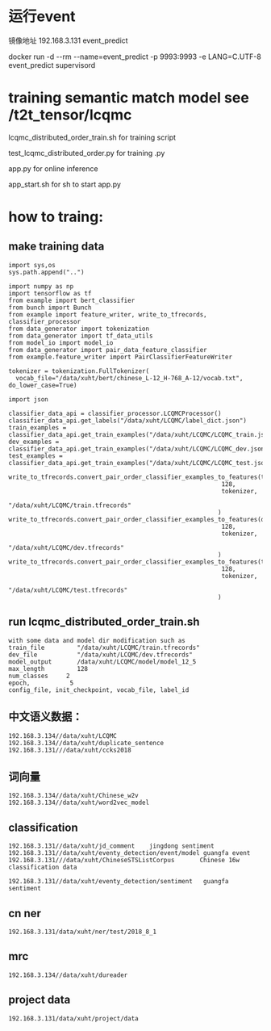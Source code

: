 # 运行event

镜像地址 192.168.3.131 event_predict

docker run -d --rm --name=event_predict -p 9993:9993 -e LANG=C.UTF-8 event_predict supervisord

# training semantic match model see /t2t_tensor/lcqmc

 lcqmc_distributed_order_train.sh for training script
 
 test_lcqmc_distributed_order.py for training .py
 
 app.py for online inference
 
 app_start.sh for sh to start app.py
 
# how to traing:
## make training data 
    import sys,os
    sys.path.append("..")

    import numpy as np
    import tensorflow as tf
    from example import bert_classifier
    from bunch import Bunch
    from example import feature_writer, write_to_tfrecords, classifier_processor
    from data_generator import tokenization
    from data_generator import tf_data_utils
    from model_io import model_io
    from data_generator import pair_data_feature_classifier
    from example.feature_writer import PairClassifierFeatureWriter
    
    tokenizer = tokenization.FullTokenizer(
      vocab_file="/data/xuht/bert/chinese_L-12_H-768_A-12/vocab.txt", 
    do_lower_case=True)

    import json
    
    classifier_data_api = classifier_processor.LCQMCProcessor()
    classifier_data_api.get_labels("/data/xuht/LCQMC/label_dict.json")
    train_examples = classifier_data_api.get_train_examples("/data/xuht/LCQMC/LCQMC_train.json")
    dev_examples = classifier_data_api.get_train_examples("/data/xuht/LCQMC/LCQMC_dev.json")
    test_examples = classifier_data_api.get_train_examples("/data/xuht/LCQMC/LCQMC_test.json")
    
    write_to_tfrecords.convert_pair_order_classifier_examples_to_features(train_examples,classifier_data_api.label2id,
                                                               128,
                                                               tokenizer,
                                                               "/data/xuht/LCQMC/train.tfrecords"
                                                              )
    write_to_tfrecords.convert_pair_order_classifier_examples_to_features(dev_examples,classifier_data_api.label2id,
                                                               128,
                                                               tokenizer,
                                                               "/data/xuht/LCQMC/dev.tfrecords"
                                                              )
    write_to_tfrecords.convert_pair_order_classifier_examples_to_features(test_examples,classifier_data_api.label2id,
                                                               128,
                                                               tokenizer,
                                                               "/data/xuht/LCQMC/test.tfrecords"
                                                              )
                                                              
## run lcqmc_distributed_order_train.sh 
    with some data and model dir modification such as 
    train_file         "/data/xuht/LCQMC/train.tfrecords"
    dev_file           "/data/xuht/LCQMC/dev.tfrecords"    
    model_output       /data/xuht/LCQMC/model/model_12_5
    max_length         128
    num_classes     2
    epoch,           5
    config_file, init_checkpoint, vocab_file, label_id
    
    
## 中文语义数据：
    192.168.3.134//data/xuht/LCQMC
    192.168.3.134//data/xuht/duplicate_sentence
    192.168.3.131///data/xuht/ccks2018
## 词向量
    192.168.3.134//data/xuht/Chinese_w2v
    192.168.3.134//data/xuht/word2vec_model
## classification
    192.168.3.131//data/xuht/jd_comment    jingdong sentiment
    192.168.3.131//data/xuht/eventy_detection/event/model guangfa event
    192.168.3.131///data/xuht/ChineseSTSListCorpus       Chinese 16w classification data
    
    192.168.3.131//data/xuht/eventy_detection/sentiment   guangfa sentiment
    
## cn ner
    192.168.3.131/data/xuht/ner/test/2018_8_1
    
## mrc
    192.168.3.134//data/xuht/dureader
    
## project data
    192.168.3.131/data/xuht/project/data
    